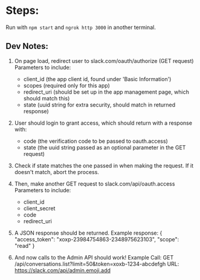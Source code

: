 # Steps: 
Run with `npm start` and `ngrok http 3000` in another terminal.

## Dev Notes: 
1. On page load, redirect user to slack.com/oauth/authorize (GET request)
   Parameters to include: 
     - client_id (the app client id, found under 'Basic Information')
     - scopes (required only for this app)
     - redirect_uri (should be set up in the app management page, which should match this)
     - state (uuid string for extra security, should match in returned response)

2. User should login to grant access, which should return with a response with:
   - code (the verification code to be passed to oauth.access)
   - state (the uuid string passed as an optional parameter in the GET request)

3. Check if state matches the one passed in when making the request. If it doesn't match, abort the process.

4. Then, make another GET request to slack.com/api/oauth.access 
   Parameters to include: 
     - client_id 
     - client_secret
     - code 
     - redirect_uri

5. A JSON response should be returned. 
   Example response: 
   {
     "access_token": "xoxp-23984754863-2348975623103",
     "scope": "read"
   }
   
6. And now calls to the Admin API should work! 
   Example Call: GET /api/conversations.list?limit=50&token=xoxb-1234-abcdefgh
   URL: https://slack.com/api/admin.emoji.add